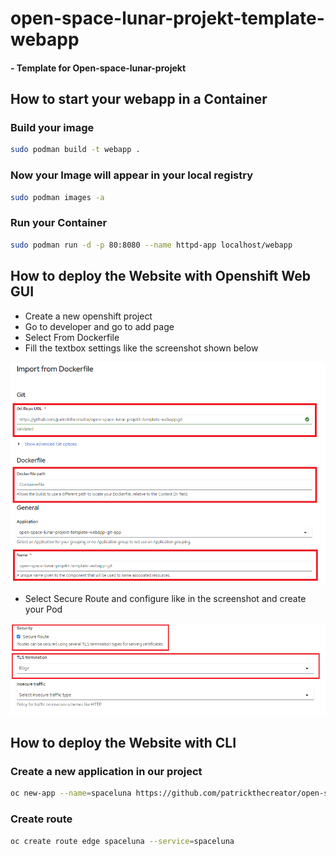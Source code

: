 # open-space-lunar-projekt-template-webapp
#### - Template for Open-space-lunar-projekt

## How to start your webapp in a Container

### Build your image

```sh
sudo podman build -t webapp .
```

### Now your Image will appear in your local registry

```sh
sudo podman images -a
```


### Run your Container

```sh
sudo podman run -d -p 80:8080 --name httpd-app localhost/webapp
```


## How to deploy the Website with Openshift Web GUI
- Create a new openshift project
- Go to developer and go to add page
- Select From Dockerfile
- Fill the textbox settings like the screenshot shown below

![Screenshot1](images/ScreenshotImportDockerfile.png)

- Select Secure Route and configure like in the screenshot and create your Pod

![Screenshot2](images/ScreenshotSecureRoute.png)

## How to deploy the Website with CLI

### Create a new application in our project

```sh
oc new-app --name=spaceluna https://github.com/patrickthecreator/open-space-lunar-projekt-template-webapp.git
```

### Create route

```sh
oc create route edge spaceluna --service=spaceluna
```



